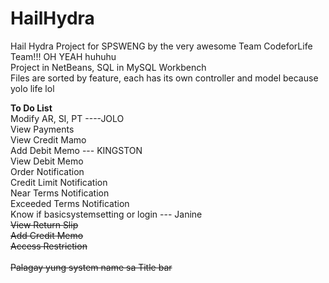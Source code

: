 # HailHydra
Hail Hydra Project for SPSWENG by the very awesome Team CodeforLife Team!!! OH YEAH huhuhu <br>
Project in NetBeans, SQL in MySQL Workbench <br>
Files are sorted by feature, each has its own controller and model because yolo life lol <br>

**To Do List** <br>
Modify AR, SI, PT  ----JOLO <br>
View Payments<br>
View Credit Mamo<br>
Add Debit Memo --- KINGSTON<br>
View Debit Memo<br>
Order Notification<br>
Credit Limit Notification<br>
Near Terms Notification<br>
Exceeded Terms Notification<br>
Know if basicsystemsetting or login --- Janine <br>
~~View Return Slip~~<br>
~~Add Credit Memo~~<br>
~~Access Restriction~~<br>
<br>~~Palagay yung system name sa Title bar~~
